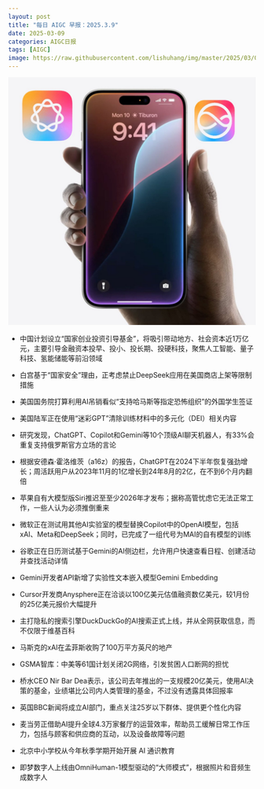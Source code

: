 ```yaml
---
layout: post
title: "每日 AIGC 早报：2025.3.9"
date: 2025-03-09
categories: AIGC日报
tags: [AIGC]
image: https://raw.githubusercontent.com/lishuhang/img/master/2025/03/0309-d.jpg
---
```


![封面图](https://raw.githubusercontent.com/lishuhang/img/master/2025/03/0309-d.jpg)

  - 中国计划设立“国家创业投资引导基金”，将吸引带动地方、社会资本近1万亿元，主要引导金融资本投早、投小、投长期、投硬科技，聚焦人工智能、量子科技、氢能储能等前沿领域

  - 白宫基于“国家安全”理由，正考虑禁止DeepSeek应用在美国商店上架等限制措施

  - 美国国务院打算利用AI吊销看似“支持哈马斯等指定恐怖组织”的外国学生签证

  - 美国陆军正在使用“迷彩GPT”清除训练材料中的多元化（DEI）相关内容

  - 研究发现，ChatGPT、Copilot和Gemini等10个顶级AI聊天机器人，有33%会重复支持俄罗斯官方立场的言论

  - 根据安德森·霍洛维茨（a16z）的报告，ChatGPT在2024下半年恢复强劲增长；周活跃用户从2023年11月的1亿增长到24年8月的2亿，在不到6个月内翻倍

  - 苹果自有大模型版Siri推迟至至少2026年才发布；据称高管忧虑它无法正常工作，一些人认为必须推倒重来

  - 微软正在测试用其他AI实验室的模型替换Copilot中的OpenAI模型，包括xAI、Meta和DeepSeek；同时，已完成了一组代号为MAI的自有模型的训练

  - 谷歌正在日历测试基于Gemini的AI侧边栏，允许用户快速查看日程、创建活动并查找活动详情

  - Gemini开发者API新增了实验性文本嵌入模型Gemini Embedding

  - Cursor开发商Anysphere正在洽谈以100亿美元估值融资数亿美元，较1月份的25亿美元报价大幅提升

  - 主打隐私的搜索引擎DuckDuckGo的AI搜索正式上线，并从全网获取信息，而不仅限于维基百科

  - 马斯克的xAI在孟菲斯收购了100万平方英尺的地产

  - GSMA智库：中美等61国计划关闭2G网络，引发贫困人口断网的担忧

  - 桥水CEO Nir Bar Dea表示，该公司去年推出的一支规模20亿美元，使用AI决策的基金，业绩堪比公司内人类管理的基金，不过没有透露具体回报率

  - 英国BBC新闻将成立AI部门，重点关注25岁以下群体、提供更个性化内容

  - 麦当劳正借助AI提升全球4.3万家餐厅的运营效率，帮助员工缓解日常工作压力，包括与顾客和供应商的互动，以及设备故障等问题

  - 北京中小学校从今年秋季学期开始开展 AI 通识教育

  - 即梦数字人上线由OmniHuman-1模型驱动的“大师模式”，根据照片和音频生成数字人